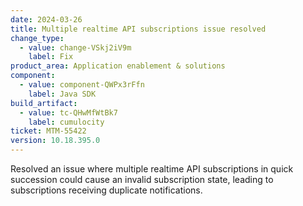 ```yaml
---
date: 2024-03-26
title: Multiple realtime API subscriptions issue resolved
change_type:
  - value: change-VSkj2iV9m
    label: Fix
product_area: Application enablement & solutions
component:
  - value: component-QWPx3rFfn
    label: Java SDK
build_artifact:
  - value: tc-QHwMfWtBk7
    label: cumulocity
ticket: MTM-55422
version: 10.18.395.0
---
```

Resolved an issue where multiple realtime API subscriptions in quick succession could cause an invalid subscription state, leading to subscriptions receiving duplicate notifications.
